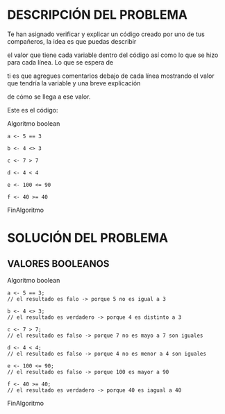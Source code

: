 # DESCRIPCIÓN DEL PROBLEMA

Te han asignado verificar y explicar un código creado por uno de tus compañeros, la idea es que puedas describir 

el valor que tiene cada variable dentro del código así como lo que se hizo para cada línea. Lo que se espera de 

ti es que agregues comentarios debajo de cada línea mostrando el valor que tendría la variable y una breve explicación 

de cómo se llega a ese valor.

Este es el código:

Algoritmo boolean

	a <- 5 == 3

	b <- 4 <> 3

	c <- 7 > 7

	d <- 4 < 4

	e <- 100 <= 90

	f <- 40 >= 40
    
FinAlgoritmo

# SOLUCIÓN DEL PROBLEMA

## VALORES BOOLEANOS

Algoritmo boolean

	a <- 5 == 3;
    // el resultado es falo -> porque 5 no es igual a 3

	b <- 4 <> 3;
    // el resultado es verdadero -> porque 4 es distinto a 3

	c <- 7 > 7;
    // el resultado es falso -> porque 7 no es mayo a 7 son iguales

	d <- 4 < 4;
    // el resultado es falso -> porque 4 no es menor a 4 son iguales

	e <- 100 <= 90;
    // el resultado es falso -> porque 100 es mayor a 90

	f <- 40 >= 40;
    // el resultado es verdadero -> porque 40 es iagual a 40

FinAlgoritmo